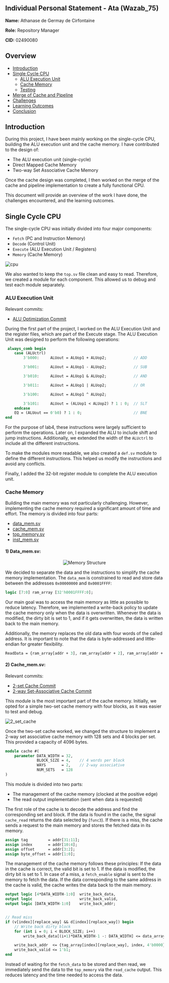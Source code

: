 ## Individual Personal Statement - Ata (Wazab_75)
**Name:** Athanase de Germay de Cirfontaine

**Role:** Repository Manager

**CID:** 02490080

## Overview
- [Introduction](#introduction)
- [Single Cycle CPU](#single-cycle-cpu)
    - [ALU Execution Unit](#alu-execution-unit)
    - [Cache Memory](#cache-memory)
    - [Testing](#testing)
- [Merge of Cache and Pipeline](#merge-of-cache-and-pipeline)
- [Challenges](#challenges)
- [Learning Outcomes](#learning-outcomes)
- [Conclusion](#conclusion)

## Introduction
During this project, I have been mainly working on the single-cycle CPU, building the ALU execution unit and the cache memory. I have contributed to the design of:
- The ALU execution unit (single-cycle)
- Direct Mapped Cache Memory
- Two-way Set Associative Cache Memory

Once the cache design was completed, I then worked on the merge of the cache and pipeline implementation to create a fully functional CPU.

This document will provide an overview of the work I have done, the challenges encountered, and the learning outcomes.

## Single Cycle CPU

The single-cycle CPU was initially divided into four major components:
- `Fetch` (PC and Instruction Memory)
- `Decode` (Control Unit)
- `Execute` (ALU Execution Unit / Registers)
- `Memory` (Cache Memory)

![cpu](../image/single_cycle_cpu.png)

We also wanted to keep the `top.sv` file clean and easy to read. Therefore, we created a module for each component. This allowed us to debug and test each module separately.

### ALU Execution Unit

Relevant commits:
- [ALU Optimization Commit](https://github.com/Wazab-75/RISC-V-Team4/commit/ce6b6eb8ddd7d1232843c0a443dd6ad78447bea0)

During the first part of the project, I worked on the ALU Execution Unit and the register files, which are part of the Execute stage. The ALU Execution Unit was designed to perform the following operations:

```sv
 always_comb begin
    case (ALUctrl)
        3'b000:     ALUout = ALUop1 + ALUop2;            // ADD

        3'b001:     ALUout = ALUop1 - ALUop2;            // SUB

        3'b010:     ALUout = ALUop1 & ALUop2;            // AND

        3'b011:     ALUout = ALUop1 | ALUop2;            // OR

        3'b100:     ALUout = ALUop1 ^ ALUop2;

        3'b101:     ALUout = (ALUop1 < ALUop2) ? 1 : 0;  // SLT
    endcase
    EQ = (ALUout == 0'b0) ? 1 : 0;                       // BNE
end
```

For the purpose of lab4, these instructions were largely sufficient to perform the operations. Later on, I expanded the ALU to include shift and jump instructions. Additionally, we extended the width of the `ALUctrl` to include all the different instructions.

To make the modules more readable, we also created a `def.sv` module to define the different instructions. This helped us modify the instructions and avoid any conflicts.

Finally, I added the 32-bit register module to complete the ALU execution unit.

### Cache Memory

Building the main memory was not particularly challenging. However, implementing the cache memory required a significant amount of time and effort. The memory is divided into four parts:
- [data_mem.sv](../../repo/rtl/memory/data_mem.sv)
- [cache_mem.sv](../../repo/rtl/memory/cache_mem.sv)
- [top_memory.sv](../../repo/rtl/memory/top_memory.sv)
- [inst_mem.sv](../../repo/rtl/memory/inst_mem.sv)

#### 1) Data_mem.sv:

<p align="center">
    <img src="../image/mem_structure.png" alt="Memory Structure">
</p>

We decided to separate the data and the instructions to simplify the cache memory implementation. The `data_mem` is constrained to read and store data between the addresses `0x00000000` and `0x0001FFFF`:

```sv
logic [7:0] ram_array [32'h0001FFFF:0];
```

Our main goal was to access the main memory as little as possible to reduce latency. Therefore, we implemented a write-back policy to update the cache memory only when the data is overwritten. Whenever the data is modified, the dirty bit is set to 1, and if it gets overwritten, the data is written back to the main memory.

Additionally, the memory replaces the old data with four words of the called address. It is important to note that the data is byte-addressed and little-endian for greater flexibility.

```sv	
ReadData = {ram_array[addr + 3], ram_array[addr + 2], ram_array[addr + 1], ram_array[addr]};
```

#### 2) Cache_mem.sv:

Relevant commits:
- [2-set Cache Commit](https://github.com/Wazab-75/RISC-V-Team4/commit/61c879e98349d58a8ac151de5a6c098b6cf21ffb#diff-52bee97fad294c9147e8cc98e4a4e59f6c17979731b57ac4a3899755c9abee33)
- [2-way Set-Associative Cache Commit](https://github.com/Wazab-75/RISC-V-Team4/commit/c9236c5e331d16947c3be5d0d1502ec874d8ab73)

This module is the most important part of the cache memory. Initially, we opted for a simple two-set cache memory with four blocks, as it was easier to test and debug.

![2_set_cache](../image/2_set_cache.png)

Once the two-set cache worked, we changed the structure to implement a 2-way set associative cache memory with 128 sets and 4 blocks per set. This provided a capacity of 4096 bytes.

```sv
module cache #(
    parameter DATA_WIDTH = 32,
              BLOCK_SIZE = 4,    // 4 words per block
              WAYS       = 2,    // 2-way associative
              NUM_SETS   = 128 
)
```

This module is divided into two parts:
- The management of the cache memory (clocked at the positive edge)
- The read output implementation (sent when data is requested)

The first role of the cache is to decode the address and find the corresponding set and block. If the data is found in the cache, the signal `cache_read` returns the data selected by (`func3`). If there is a miss, the cache sends a request to the main memory and stores the fetched data in its memory.

```sv
assign tag         = addr[31:11];
assign index       = addr[10:4];
assign offset      = addr[3:2];  
assign byte_offset = addr[1:0];  
```

The management of the cache memory follows these principles: If the data in the cache is correct, the valid bit is set to 1. If the data is modified, the dirty bit is set to 1. In case of a miss, a `fetch_enable` signal is sent to the memory to fetch the data. If the data corresponding to the same address in the cache is valid, the cache writes the data back to the main memory.

```sv
output logic [4*DATA_WIDTH-1:0]  write_back_data,
output logic                     write_back_valid,
output logic [DATA_WIDTH-1:0]    write_back_addr;


// Read miss
if (v[index][replace_way] && d[index][replace_way]) begin
    // Write back dirty block
    for (int i = 0; i < BLOCK_SIZE; i++)
        write_back_data[(i+1)*DATA_WIDTH-1 -: DATA_WIDTH] <= data_array[index][replace_way][i];

    write_back_addr  <= {tag_array[index][replace_way], index, 4'b0000};
    write_back_valid <= 1'b1;
end
```

Instead of waiting for the `fetch_data` to be stored and then read, we immediately send the data to the `top_memory` via the `read_cache` output. This reduces latency and the time needed to access the data.